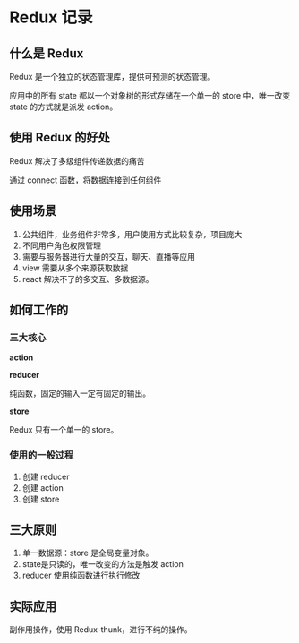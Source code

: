 # Redux 记录

## 什么是 Redux

Redux 是一个独立的状态管理库，提供可预测的状态管理。

应用中的所有 state 都以一个对象树的形式存储在一个单一的 store 中，唯一改变 state 的方式就是派发 action。

## 使用 Redux 的好处

Redux 解决了多级组件传递数据的痛苦

通过 connect 函数，将数据连接到任何组件

## 使用场景

1. 公共组件，业务组件非常多，用户使用方式比较复杂，项目庞大
2. 不同用户角色权限管理
3. 需要与服务器进行大量的交互，聊天、直播等应用
4. view 需要从多个来源获取数据
5. react 解决不了的多交互、多数据源。

## 如何工作的

### 三大核心

**action**

**reducer**

纯函数，固定的输入一定有固定的输出。

**store**

Redux 只有一个单一的 store。

### 使用的一般过程

1. 创建 reducer
2. 创建 action
3. 创建 store

## 三大原则

1. 单一数据源：store 是全局变量对象。
2. state是只读的，唯一改变的方法是触发 action
3. reducer 使用纯函数进行执行修改

## 实际应用

副作用操作，使用 Redux-thunk，进行不纯的操作。